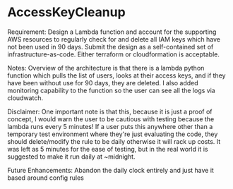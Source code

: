 # AccessKeyCleanup

Requirement:
Design a Lambda function and account for the supporting AWS resources to regularly check for and delete all IAM keys which have not been used in 90 days. Submit the design as a self-contained set of infrastructure-as-code. Either terraform or cloudformation is acceptable.

Notes:
Overview of the architecture is that there is a lambda python function which pulls the list of users, looks at their access keys, and if they have been without use for 90 days, they are deleted. I also added monitoring capability to the function so the user can see all the logs via cloudwatch.

Disclaimer:
One important note is that this, because it is just a proof of concept, I would warn the user to be cautious with testing because the lambda runs every 5 minutes! If a user puts this anywhere other than a temporary test environment where they're just evaluating the code, they should delete/modify the rule to be daily otherwise it will rack up costs. It was left as 5 minutes for the ease of testing, but in the real world it is suggested to make it run daily at ~midnight. 

Future Enhancements:
Abandon the daily clock entirely and just have it based around config rules
